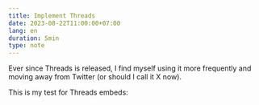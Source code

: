 ```yaml
---
title: Implement Threads
date: 2023-08-22T11:00:00+07:00
lang: en
duration: 5min
type: note
---
```


Ever since Threads is released, I find myself using it more frequently and moving away from Twitter (or should I call it X now).

This is my test for Threads embeds:

<Thread link="https://www.threads.net/@vinh.phm/post/Cvy1WboPbWB" />
